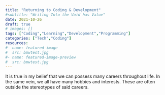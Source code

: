 ```yaml
---
title: "Returning to Coding & Development"
#subtitle: "Writing Into the Void has Value"
date: 2021-10-26
draft: true
# images: []
tags: ["Coding","Learning","Development","Programming"]
categories: ["Tech","Coding"]
resources:
#- name: featured-image
#  src: bmwtest.jpg
#- name: featured-image-preview
#  src: bmwtest.jpg
---
```

It is true in my belief that we can possess many careers throughout life. In the same vein, we all have many hobbies and interests. These are often outside the stereotypes of said careers. 
<!--more-->

